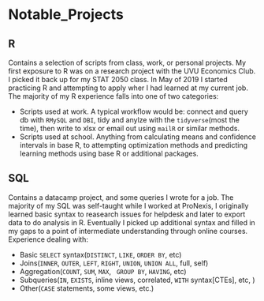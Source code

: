 # Notable_Projects

## R
Contains a selection of scripts from class, work, or personal projects.
My first exposure to R was on a research project with the UVU Economics Club. I picked it back up for my STAT 2050 class. In May of 2019 I started practicing R and attempting to apply wher I had learned at my current job.
The majority of my R experience falls into one of two categories:
- Scripts used at work. A typical workflow would be: connect and query db with `RMySQL` and `DBI`, tidy and anylze with the `tidyverse`(most the time), then write to xlsx or email out using `mailR` or similar methods.
- Scripts used at school. Anything from calculating means and confidence intervals in base R, to attempting optimization methods and predicting learning methods using base R or additional packages.

## SQL
Contains a datacamp project, and some queries I wrote for a job.
The majority of my SQL was self-taught while I worked at ProNexis, I originally learned basic syntax to reasearch issues for helpdesk and later to export data to do analysis in R. Eventually I picked up additional syntax and filled in my gaps to a point of intermediate understanding through online courses. Experience dealing with:
- Basic `SELECT` syntax(`DISTINCT`, `LIKE`, `ORDER BY`, etc)
- Joins(`INNER`, `OUTER`, `LEFT`, `RIGHT`, `UNION`, `UNION ALL`, full, self)
- Aggregation(`COUNT`, `SUM`, `MAX`, ` GROUP BY`, `HAVING`, etc)
- Subqueries(`IN`, `EXISTS`, inline views, correlated, `WITH` syntax[CTEs], etc, )
- Other(`CASE` statements, some views, etc.)
